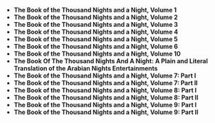 <ul>
 <li><b><a target="_blank" href="https://github.com/manjunath5496/The-Book-of-the-Thousand-Nights-and-a-Night-Volume-1-10/blob/master/b(1).pdf" style="text-decoration:none;">The Book of the Thousand Nights and a Night, Volume 1</a></b></li>
  
<li><b><a target="_blank" href="https://github.com/manjunath5496/The-Book-of-the-Thousand-Nights-and-a-Night-Volume-1-10/blob/master/b(2).pdf" style="text-decoration:none;">The Book of the Thousand Nights and a Night, Volume 2</a></b></li>

<li><b><a target="_blank" href="https://github.com/manjunath5496/The-Book-of-the-Thousand-Nights-and-a-Night-Volume-1-10/blob/master/b(3).pdf" style="text-decoration:none;">The Book of the Thousand Nights and a Night, Volume 3</a></b></li>
  
<li><b><a target="_blank" href="https://github.com/manjunath5496/The-Book-of-the-Thousand-Nights-and-a-Night-Volume-1-10/blob/master/b(4).pdf" style="text-decoration:none;"> The Book of the Thousand Nights and a Night, Volume 4</a></b></li>
                               
  <li><b><a target="_blank" href="https://github.com/manjunath5496/The-Book-of-the-Thousand-Nights-and-a-Night-Volume-1-10/blob/master/b(5).pdf" style="text-decoration:none;"> The Book of the Thousand Nights and a Night, Volume 5 </a></b></li>   

<li><b><a target="_blank" href="https://github.com/manjunath5496/The-Book-of-the-Thousand-Nights-and-a-Night-Volume-1-10/blob/master/b(6).pdf" style="text-decoration:none;">The Book of the Thousand Nights and a Night, Volume 6</a></b></li>
  
<li><b><a target="_blank" href="https://github.com/manjunath5496/The-Book-of-the-Thousand-Nights-and-a-Night-Volume-1-10/blob/master/b(10).pdf" style="text-decoration:none;"> The Book of the Thousand Nights and a Night, Volume 10 </a></b></li>

<li><b><a target="_blank" href="https://github.com/manjunath5496/The-Book-of-the-Thousand-Nights-and-a-Night-Volume-1-10/blob/master/b(11).pdf" style="text-decoration:none;"> The Book Of The Thousand Nights And A Night: A Plain and Literal Translation of the Arabian Nights Entertainments </a></b></li>

<li><b><a target="_blank" href="https://github.com/manjunath5496/The-Book-of-the-Thousand-Nights-and-a-Night-Volume-1-10/blob/master/1_b(7).pdf" style="text-decoration:none;"> The Book of the Thousand Nights and a Night, Volume 7: Part I </a></b></li>

<li><b><a target="_blank" href="https://github.com/manjunath5496/The-Book-of-the-Thousand-Nights-and-a-Night-Volume-1-10/blob/master/207_b(7).pdf" style="text-decoration:none;"> The Book of the Thousand Nights and a Night, Volume 7: Part II </a></b></li>

<li><b><a target="_blank" href="https://github.com/manjunath5496/The-Book-of-the-Thousand-Nights-and-a-Night-Volume-1-10/blob/master/1_b(8).pdf" style="text-decoration:none;"> The Book of the Thousand Nights and a Night, Volume 8: Part I </a></b></li>

<li><b><a target="_blank" href="https://github.com/manjunath5496/The-Book-of-the-Thousand-Nights-and-a-Night-Volume-1-10/blob/master/195_b(8).pdf" style="text-decoration:none;"> The Book of the Thousand Nights and a Night, Volume 8: Part II </a></b></li>


<li><b><a target="_blank" href="https://github.com/manjunath5496/The-Book-of-the-Thousand-Nights-and-a-Night-Volume-1-10/blob/master/1_b(9).pdf" style="text-decoration:none;"> The Book of the Thousand Nights and a Night, Volume 9: Part I </a></b></li>

<li><b><a target="_blank" href="https://github.com/manjunath5496/The-Book-of-the-Thousand-Nights-and-a-Night-Volume-1-10/blob/master/196_b(9).pdf" style="text-decoration:none;"> The Book of the Thousand Nights and a Night, Volume 9: Part II </a></b></li>


</ul>
